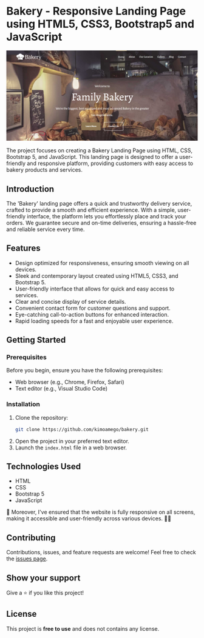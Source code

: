 # Bakery - Responsive Landing Page using HTML5, CSS3, Bootstrap5 and JavaScript 

![Landing Page](/images/preview.png)

The project focuses on creating a Bakery Landing Page using HTML, CSS, Bootstrap 5, and JavaScript. This landing page is designed to offer a user-friendly and responsive platform, providing customers with easy access to bakery products and services.


## Introduction

The 'Bakery' landing page offers a quick and trustworthy delivery service, crafted to provide a smooth and efficient experience. With a simple, user-friendly interface, the platform lets you effortlessly place and track your orders. We guarantee secure and on-time deliveries, ensuring a hassle-free and reliable service every time.

## Features

- Design optimized for responsiveness, ensuring smooth viewing on all devices.
- Sleek and contemporary layout created using HTML5, CSS3, and Bootstrap 5.
- User-friendly interface that allows for quick and easy access to services.
- Clear and concise display of service details.
- Convenient contact form for customer questions and support.
- Eye-catching call-to-action buttons for enhanced interaction.
- Rapid loading speeds for a fast and enjoyable user experience.

## Getting Started

### Prerequisites

Before you begin, ensure you have the following prerequisites:

- Web browser (e.g., Chrome, Firefox, Safari)
- Text editor (e.g., Visual Studio Code)

### Installation

1. Clone the repository:
   ```bash
   git clone https://github.com/kimoamego/bakery.git

2. Open the project in your preferred text editor.
3. Launch the `index.html` file in a web browser.

## Technologies Used

- HTML
- CSS
- Bootstrap 5
- JavaScript

📱 Moreover, I've ensured that the website is fully responsive on all screens, making it accessible and user-friendly across various devices. 📱💡

## Contributing 

Contributions, issues, and feature requests are welcome! Feel free to check the [issues page](/issues).

## Show your support 

Give a ⭐️ if you like this project!


## License

This project is **free to use** and does not contains any license.
